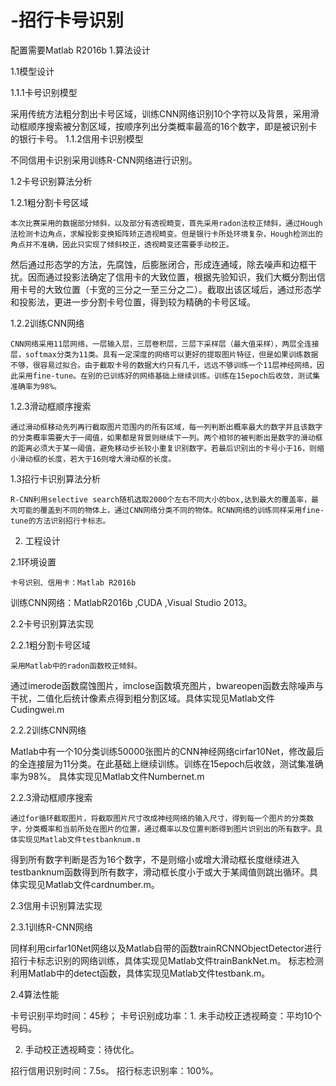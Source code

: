 # -招行卡号识别
配置需要Matlab R2016b
1.算法设计

1.1模型设计

1.1.1卡号识别模型

采用传统方法粗分割出卡号区域，训练CNN网络识别10个字符以及背景，采用滑动框顺序搜索被分割区域，按顺序列出分类概率最高的16个数字，即是被识别卡的银行卡号。
1.1.2信用卡识别模型

不同信用卡识别采用训练R-CNN网络进行识别。

1.2卡号识别算法分析

1.2.1粗分割卡号区域
	
    本次比赛采用的数据部分倾斜，以及部分有透视畸变，首先采用radon法校正倾斜，通过Hough法检测卡边角点，求解投影变换矩阵矫正透视畸变。但是银行卡所处环境复杂，Hough检测出的角点并不准确，因此只实现了倾斜校正，透视畸变还需要手动校正。
然后通过形态学的方法，先腐蚀，后膨胀闭合，形成连通域，除去噪声和边框干扰。因而通过投影法确定了信用卡的大致位置，根据先验知识，我们大概分割出信用卡号的大致位置（卡宽的三分之一至三分之二）。截取出该区域后，通过形态学和投影法，更进一步分割卡号位置，得到较为精确的卡号区域。

1.2.2训练CNN网络
	
	CNN网络采用11层网络，一层输入层，三层卷积层，三层下采样层（最大值采样），两层全连接层，softmax分类为11类。具有一定深度的网络可以更好的提取图片特征，但是如果训练数据不够，很容易过拟合。由于截取卡号的数据大约只有几千，远远不够训练一个11层神经网络，因此采用fine-tune。在别的已训练好的网络基础上继续训练。训练在15epoch后收敛，测试集准确率为98%。

1.2.3滑动框顺序搜索
	
	通过滑动框移动先列再行截取图片范围内的所有区域，每一列判断出概率最大的数字并且该数字的分类概率需要大于一阈值，如果都是背景则继续下一列。两个相邻的被判断出是数字的滑动框的距离必须大于某一阈值，避免移动步长较小重复识别数字。若最后识别出的卡号小于16，则缩小滑动框的长度，若大于16则增大滑动框的长度。

1.3招行卡识别算法分析
	
	R-CNN利用selective search随机选取2000个左右不同大小的box,达到最大的覆盖率，最大可能的覆盖到不同的物体上，通过CNN网络分类不同的物体。RCNN网络的训练同样采用fine-tune的方法识别招行卡标志。




2.	工程设计

2.1环境设置
	
	卡号识别、信用卡：Matlab R2016b
  
  训练CNN网络：MatlabR2016b ,CUDA ,Visual Studio 2013。

2.2卡号识别算法实现

2.2.1粗分割卡号区域
	
	采用Matlab中的radon函数校正倾斜。
通过imerode函数腐蚀图片，imclose函数填充图片，bwareopen函数去除噪声与干扰，二值化后统计像素点得到粗分割区域。具体实现见Matlab文件Cudingwei.m

2.2.2训练CNN网络

Matlab中有一个10分类训练50000张图片的CNN神经网络cirfar10Net，修改最后的全连接层为11分类。在此基础上继续训练。训练在15epoch后收敛，测试集准确率为98%。
具体实现见Matlab文件Numbernet.m

2.2.3滑动框顺序搜索
	
	通过for循环截取图片，将截取图片尺寸改成神经网络的输入尺寸，得到每一个图片的分类数字，分类概率和当前所处在图片的位置，通过概率以及位置判断得到图片识别出的所有数字。具体实现见Matlab文件testbanknum.m
得到所有数字判断是否为16个数字，不是则缩小或增大滑动框长度继续进入testbanknum函数得到所有数字，滑动框长度小于或大于某阈值则跳出循环。具体实现见Matlab文件cardnumber.m。

2.3信用卡识别算法实现

2.3.1训练R-CNN网络

同样利用cirfar10Net网络以及Matlab自带的函数trainRCNNObjectDetector进行招行卡标志识别的网络训练，具体实现见Matlab文件trainBankNet.m。
标志检测利用Matlab中的detect函数，具体实现见Matlab文件testbank.m。

2.4算法性能

卡号识别平均时间：45秒；
卡号识别成功率：1. 未手动校正透视畸变：平均10个号码。

2. 手动校正透视畸变：待优化。

招行信用识别时间：7.5s。
招行标志识别率：100%。

